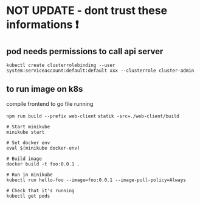 # NOT UPDATE - dont trust these informations ❗️

## pod needs permissions to call api server

`kubectl create clusterrolebinding --user system:serviceaccount:default:default xxx --clusterrole cluster-admin`

## to run image on k8s

compile frontend to go file running

`npm run build --prefix web-client`
`statik -src=./web-client/build`

```
# Start minikube
minikube start

# Set docker env
eval $(minikube docker-env)

# Build image
docker build -t foo:0.0.1 .

# Run in minikube
kubectl run hello-foo --image=foo:0.0.1 --image-pull-policy=Always

# Check that it's running
kubectl get pods
```
